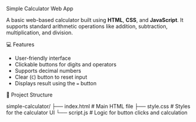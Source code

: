  Simple Calculator Web App

A basic web-based calculator built using **HTML**, **CSS**, and **JavaScript**. It supports standard arithmetic operations like addition, subtraction, multiplication, and division.

 💻 Features

- User-friendly interface
- Clickable buttons for digits and operators
- Supports decimal numbers
- Clear (`C`) button to reset input
- Displays result using the `=` button

 📁 Project Structure

simple-calculator/
├── index.html # Main HTML file
├── style.css # Styles for the calculator UI
└── script.js # Logic for button clicks and calculation


